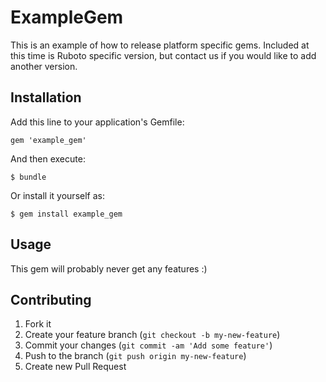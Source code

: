 # ExampleGem

This is an example of how to release platform specific gems.
Included at this time is Ruboto specific version,
but contact us if you would like to add another version.

## Installation

Add this line to your application's Gemfile:

    gem 'example_gem'

And then execute:

    $ bundle

Or install it yourself as:

    $ gem install example_gem

## Usage

This gem will probably never get any features :)

## Contributing

1. Fork it
2. Create your feature branch (`git checkout -b my-new-feature`)
3. Commit your changes (`git commit -am 'Add some feature'`)
4. Push to the branch (`git push origin my-new-feature`)
5. Create new Pull Request
